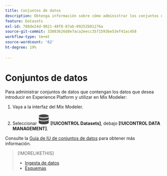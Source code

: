 ```yaml
---
title: Conjuntos de datos
description: Obtenga información sobre cómo administrar los conjuntos de datos necesarios para introducir datos en Mix Modeler.
feature: Datasets
exl-id: 788de24d-9021-48f8-87ab-09252b91276a
source-git-commit: 33883626d8e7aca2eecc3571593be53ef41ac458
workflow-type: tm+mt
source-wordcount: '62'
ht-degree: 19%

---
```


# Conjuntos de datos

Para administrar conjuntos de datos que contengan los datos que desea introducir en Experience Platform y utilizar en Mix Modeler:

1. Vaya a la interfaz del Mix Modeler.

1. Seleccionar ![Datos](../assets/icons/Data.svg) **[!UICONTROL Datasets]**, debajo **[!UICONTROL DATA MANAGEMENT]**.

Consulte la [Guía de IU de conjuntos de datos](https://experienceleague.adobe.com/docs/experience-platform/catalog/datasets/user-guide.html?lang=es) para obtener más información.

>[!MORELIKETHIS]
>
>* [Ingesta de datos](overview.md)
>* [Esquemas](schemas.md)
